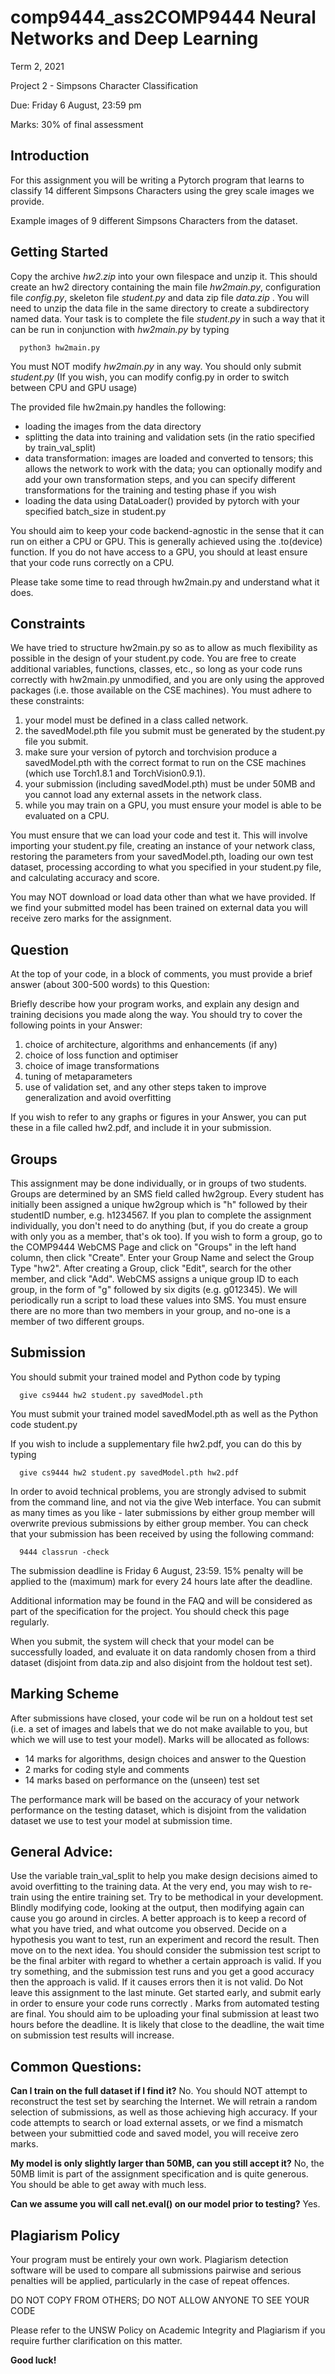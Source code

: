 # comp9444_ass2COMP9444 Neural Networks and Deep Learning
Term 2, 2021

Project 2 - Simpsons Character Classification

Due: Friday 6 August, 23:59 pm

Marks: 30% of final assessment

## Introduction
For this assignment you will be writing a Pytorch program that learns to classify 14 different Simpsons Characters using the grey scale images we provide.

Example images of 9 different Simpsons Characters from the dataset.

## Getting Started
Copy the archive *hw2.zip* into your own filespace and unzip it. This should create an hw2 directory containing the main file *hw2main.py*, configuration file *config.py*, skeleton file *student.py* and data zip file *data.zip* . 
You will need to unzip the data file in the same directory to create a subdirectory named data. Your task is to complete the file *student.py* in such a way that it can be run in conjunction with *hw2main.py* by typing 

      python3 hw2main.py

You must NOT modify *hw2main.py* in any way. You should only submit *student.py*
(If you wish, you can modify config.py in order to switch between CPU and GPU usage)

The provided file hw2main.py handles the following:
- loading the images from the data directory
- splitting the data into training and validation sets (in the ratio specified by train_val_split)
- data transformation: images are loaded and converted to tensors; this allows the network to work with the data; you can optionally modify and add your own transformation steps, and you can specify different transformations for the training and testing phase if you wish
- loading the data using DataLoader() provided by pytorch with your specified batch_size in student.py

You should aim to keep your code backend-agnostic in the sense that it can run on either a CPU or GPU. This is generally achieved using the .to(device) function. If you do not have access to a GPU, you should at least ensure that your code runs correctly on a CPU.

Please take some time to read through hw2main.py and understand what it does.

## Constraints
We have tried to structure hw2main.py so as to allow as much flexibility as possible in the design of your student.py code. You are free to create additional variables, functions, classes, etc., so long as your code runs correctly with hw2main.py unmodified, and you are only using the approved packages (i.e. those available on the CSE machines). You must adhere to these constraints:
1. your model must be defined in a class called network.
2. the savedModel.pth file you submit must be generated by the student.py file you submit.
3. make sure your version of pytorch and torchvision produce a savedModel.pth with the correct format to run on the CSE machines (which use Torch1.8.1 and TorchVision0.9.1).
4. your submission (including savedModel.pth) must be under 50MB and you cannot load any external assets in the network class.
5. while you may train on a GPU, you must ensure your model is able to be evaluated on a CPU.

You must ensure that we can load your code and test it. This will involve importing your student.py file, creating an instance of your network class, restoring the parameters from your savedModel.pth, loading our own test dataset, processing according to what you specified in your student.py file, and calculating accuracy and score.

You may NOT download or load data other than what we have provided. If we find your submitted model has been trained on external data you will receive zero marks for the assignment.

## Question
At the top of your code, in a block of comments, you must provide a brief answer (about 300-500 words) to this Question:

Briefly describe how your program works, and explain any design and training decisions you made along the way.
You should try to cover the following points in your Answer:
1. choice of architecture, algorithms and enhancements (if any)
2. choice of loss function and optimiser
3. choice of image transformations
4. tuning of metaparameters
5. use of validation set, and any other steps taken to improve generalization and avoid overfitting

If you wish to refer to any graphs or figures in your Answer, you can put these in a file called hw2.pdf, and include it in your submission.

## Groups
This assignment may be done individually, or in groups of two students. Groups are determined by an SMS field called hw2group. Every student has initially been assigned a unique hw2group which is "h" followed by their studentID number, e.g. h1234567. If you plan to complete the assignment individually, you don't need to do anything (but, if you do create a group with only you as a member, that's ok too). If you wish to form a group, go to the COMP9444 WebCMS Page and click on "Groups" in the left hand column, then click "Create". Enter your Group Name and select the Group Type "hw2". After creating a Group, click "Edit", search for the other member, and click "Add". WebCMS assigns a unique group ID to each group, in the form of "g" followed by six digits (e.g. g012345). We will periodically run a script to load these values into SMS. You must ensure there are no more than two members in your group, and no-one is a member of two different groups.

## Submission
You should submit your trained model and Python code by typing
      
      give cs9444 hw2 student.py savedModel.pth

You must submit your trained model savedModel.pth as well as the Python code student.py

If you wish to include a supplementary file hw2.pdf, you can do this by typing

      give cs9444 hw2 student.py savedModel.pth hw2.pdf
  
In order to avoid technical problems, you are strongly advised to submit from the command line, and not via the give Web interface. You can submit as many times as you like - later submissions by either group member will overwrite previous submissions by either group member. You can check that your submission has been received by using the following command:

      9444 classrun -check

The submission deadline is Friday 6 August, 23:59. 15% penalty will be applied to the (maximum) mark for every 24 hours late after the deadline.

Additional information may be found in the FAQ and will be considered as part of the specification for the project. You should check this page regularly.

When you submit, the system will check that your model can be successfully loaded, and evaluate it on data randomly chosen from a third dataset (disjoint from data.zip and also disjoint from the holdout test set).
## Marking Scheme
After submissions have closed, your code wil be run on a holdout test set (i.e. a set of images and labels that we do not make available to you, but which we will use to test your model). Marks will be allocated as follows:
- 14 marks for algorithms, design choices and answer to the Question
- 2 marks for coding style and comments
- 14 marks based on performance on the (unseen) test set

The performance mark will be based on the accuracy of your network performance on the testing dataset, which is disjoint from the validation dataset we use to test your model at submission time.

## General Advice:
Use the variable train_val_split to help you make design decisions aimed to avoid overfitting to the training data. At the very end, you may wish to re-train using the entire training set.
Try to be methodical in your development. Blindly modifying code, looking at the output, then modifying again can cause you go around in circles. A better approach is to keep a record of what you have tried, and what outcome you observed. Decide on a hypothesis you want to test, run an experiment and record the result. Then move on to the next idea.
You should consider the submission test script to be the final arbiter with regard to whether a certain approach is valid. If you try something, and the submission test runs and you get a good accuracy then the approach is valid. If it causes errors then it is not valid.
Do Not leave this assignment to the last minute. Get started early, and submit early in order to ensure your code runs correctly . Marks from automated testing are final. You should aim to be uploading your final submission at least two hours before the deadline. It is likely that close to the deadline, the wait time on submission test results will increase.

## Common Questions:
**Can I train on the full dataset if I find it?**
No. You should NOT attempt to reconstruct the test set by searching the Internet. We will retrain a random selection of submissions, as well as those achieving high accuracy. If your code attempts to search or load external assets, or we find a mismatch between your submittied code and saved model, you will receive zero marks.

**My model is only slightly larger than 50MB, can you still accept it?** 
No, the 50MB limit is part of the assignment specification and is quite generous. You should be able to get away with much less.

**Can we assume you will call net.eval() on our model prior to testing?** 
Yes.

## Plagiarism Policy
Your program must be entirely your own work. Plagiarism detection software will be used to compare all submissions pairwise and serious penalties will be applied, particularly in the case of repeat offences.

DO NOT COPY FROM OTHERS; DO NOT ALLOW ANYONE TO SEE YOUR CODE

Please refer to the UNSW Policy on Academic Integrity and Plagiarism if you require further clarification on this matter.

**Good luck!**
